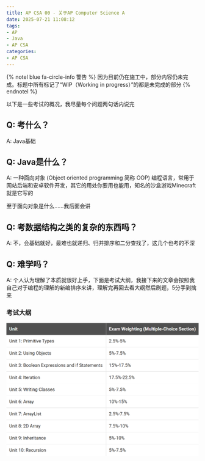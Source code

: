 ```yaml
---
title: AP CSA 00 - 关于AP Computer Science A
date: 2025-07-21 11:08:12
tags:
- AP
- Java
- AP CSA
categories:
- AP CSA
---
```


{% notel blue fa-circle-info 警告 %}
因为目前仍在施工中，部分内容仍未完成。标题中所有标记了“WIP（Working in progress）”的都是未完成的部分
{% endnotel %}

以下是一些考试的概况，我尽量每个问题两句话内说完

## Q: 考什么？

A: Java基础

## Q: Java是什么？

A: 一种面向对象 (Object oriented programming 简称 OOP) 编程语言，常用于网站后端和安卓软件开发，其它的用处你要用也能用，知名的沙盒游戏Minecraft就是它写的

至于面向对象是什么……我后面会讲

## Q: 考数据结构之类的复杂的东西吗？

A: 不，会基础就好，最难也就递归、归并排序和二分查找了，这几个也考的不深

## Q: 难学吗？

A: 个人认为理解了本质就很好上手，下面是考试大纲，我接下来的文章会按照我自己对于编程的理解的新编排序来讲，理解完再回去看大纲然后刷题，5分手到擒来

### 考试大纲

![ap csa range](00-about-ap-csa/ap-csa-range.png)

